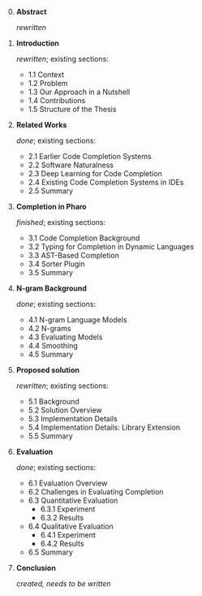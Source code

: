 0. **Abstract**

   *rewritten*

1. **Introduction**

   *rewritten*; existing sections:

   - 1.1 Context
   - 1.2 Problem
   - 1.3 Our Approach in a Nutshell
   - 1.4 Contributions
   - 1.5 Structure of the Thesis

2. **Related Works**

   *done*; existing sections:

   - 2.1 Earlier Code Completion Systems
   - 2.2 Software Naturalness
   - 2.3 Deep Learning for Code Completion
   - 2.4 Existing Code Completion Systems in IDEs
   - 2.5 Summary

3. **Completion in Pharo**

   *finished*; existing sections:

   - 3.1 Code Completion Background
   - 3.2 Typing for Completion in Dynamic Languages
   - 3.3 AST-Based Completion
   - 3.4 Sorter Plugin
   - 3.5 Summary

4. **N-gram Background**

   *done*; existing sections:

   - 4.1 N-gram Language Models
   - 4.2 N-grams
   - 4.3 Evaluating Models
   - 4.4 Smoothing
   - 4.5 Summary

5. **Proposed solution**

   *rewritten*; existing sections:

   - 5.1 Background
   - 5.2 Solution Overview
   - 5.3 Implementation Details
   - 5.4 Implementation Details: Library Extension
   - 5.5 Summary

6. **Evaluation**

   *done*; existing sections:

   - 6.1 Evaluation Overview
   - 6.2 Challenges in Evaluating Completion
   - 6.3 Quantitative Evaluation
     - 6.3.1 Experiment
     - 6.3.2 Results
   - 6.4 Qualitative Evaluation
     - 6.4.1 Experiment
     - 6.4.2 Results
   - 6.5 Summary

7. **Conclusion**

   *created, needs to be written*
